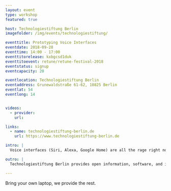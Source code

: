 ```yaml
---
layout: event
type: workshop
featured: true

host: Technologiestiftung Berlin
imagefolder: /img/events/technologiestiftung/

eventtitle: Prototyping Voice Interfaces
eventdate: 2018-09-28
eventtime: 14:00 - 17:00
eventtitorelease: kxbgcsd1duk
eventtitoevent: retune/retune-festival-2018
eventstatus: signup
eventcapacity: 20

eventlocation: Technologiestiftung Berlin
eventaddress: Grunewaldstraße 61-62, 10825 Berlin
eventlat: 54
eventlong: 14


videos:
  - provider:
    url:

links:
  - name: technologiestiftung-berlin.de
    url: https://www.technologiestiftung-berlin.de

intro: |
  Voice interfaces (Siri, Alexa, Google Home) are all the rage right now. Learn to build your own in this workshop! We are giving a beginner-friendly introduction in how to use voice interfaces as part of your media art/web development projects. A workshop by the Technology Foundation Berlin's Ideation & Prototyping Lab.

outro: |
  Technologiestiftung Berlin provides open information, software, and infrastructure to business, administration, and civil society. It also presents the options for applying them in Berlin based on practical examples.

---
```


Bring your own laptop, we provide the rest.
